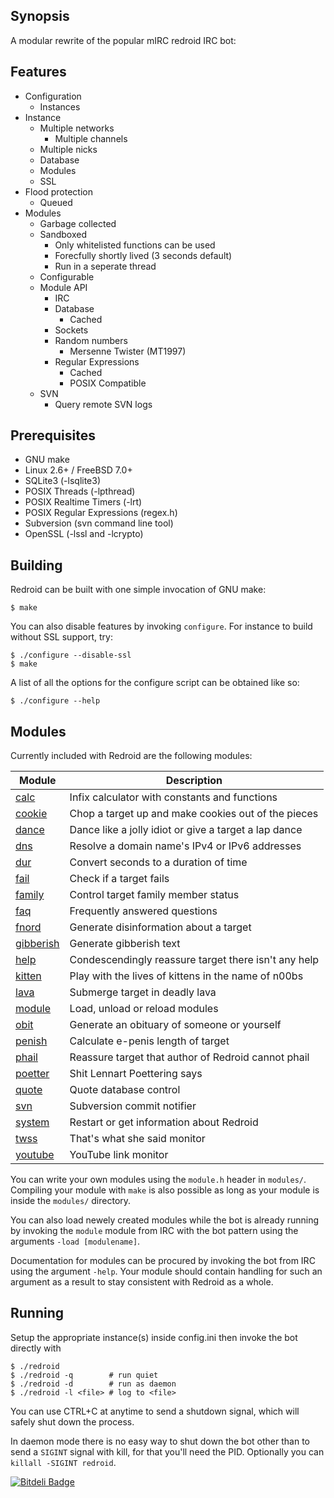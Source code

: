 Synopsis
--------
A modular rewrite of the popular mIRC redroid IRC bot:

Features
--------
 * Configuration
     * Instances
 * Instance
     * Multiple networks
        * Multiple channels
     * Multiple nicks
     * Database
     * Modules
     * SSL
 * Flood protection
     * Queued
 * Modules
     * Garbage collected
     * Sandboxed
        * Only whitelisted functions can be used
        * Forecfully shortly lived (3 seconds default)
        * Run in a seperate thread
     * Configurable
     * Module API
         * IRC
         * Database
            * Cached
         * Sockets
         * Random numbers
            * Mersenne Twister (MT1997)
         * Regular Expressions
            * Cached
            * POSIX Compatible
     * SVN
         * Query remote SVN logs

Prerequisites
-------------
 * GNU make
 * Linux 2.6+ / FreeBSD 7.0+
 * SQLite3 (-lsqlite3)
 * POSIX Threads (-lpthread)
 * POSIX Realtime Timers (-lrt)
 * POSIX Regular Expressions (regex.h)
 * Subversion (svn command line tool)
 * OpenSSL (-lssl and -lcrypto)

Building
--------
Redroid can be built with one simple invocation of GNU make:

    $ make

You can also disable features by invoking `configure`. For instance to
build without SSL support, try:

    $ ./configure --disable-ssl
    $ make

A list of all the options for the configure script can be obtained
like so:

    $ ./configure --help

Modules
-------
Currently included with Redroid are the following modules:

| Module                                                                    | Description                                           |
| ------------------------------------------------------------------------- | ----------------------------------------------------- |
| [calc](https://github.com/graphitemaster/redroid/wiki/mod_calc)           | Infix calculator with constants and functions         |
| [cookie](https://github.com/graphitemaster/redroid/wiki/mod_cookie)       | Chop a target up and make cookies out of the pieces   |
| [dance](https://github.com/graphitemaster/redroid/wiki/mod_dance)         | Dance like a jolly idiot or give a target a lap dance |
| [dns](https://github.com/graphitemaster/redroid/wiki/mod_dns)             | Resolve a domain name's IPv4 or IPv6 addresses        |
| [dur](https://github.com/graphitemaster/redroid/wiki/mod_dur)             | Convert seconds to a duration of time                 |
| [fail](https://github.com/graphitemaster/redroid/wiki/mod_fail)           | Check if a target fails                               |
| [family](https://github.com/graphitemaster/redroid/wiki/mod_family)       | Control target family member status                   |
| [faq](https://github.com/graphitemaster/redroid/wiki/mod_faq)             | Frequently answered questions                         |
| [fnord](https://github.com/graphitemaster/redroid/wiki/mod_fnord)         | Generate disinformation about a target                |
| [gibberish](https://github.com/graphitemaster/redroid/wiki/mod_gibberish) | Generate gibberish text                               |
| [help](https://github.com/graphitemaster/redroid/wiki/mod_help)           | Condescendingly reassure target there isn't any help  |
| [kitten](https://github.com/graphitemaster/redroid/wiki/mod_kitten)       | Play with the lives of kittens in the name of n00bs   |
| [lava](https://github.com/graphitemaster/redroid/wiki/mod_lava)           | Submerge target in deadly lava                        |
| [module](https://github.com/graphitemaster/redroid/wiki/mod_module)       | Load, unload or reload modules                        |
| [obit](https://github.com/graphitemaster/redroid/wiki/mod_obit)           | Generate an obituary of someone or yourself           |
| [penish](https://github.com/graphitemaster/redroid/wiki/mod_penish)       | Calculate e-penis length of target                    |
| [phail](https://github.com/graphitemaster/redroid/wiki/mod_phail)         | Reassure target that author of Redroid cannot phail   |
| [poetter](https://github.com/graphitemaster/redroid/wiki/mod_poetter)     | Shit Lennart Poettering says                          |
| [quote](https://github.com/graphitemaster/redroid/wiki/mod_quote)         | Quote database control                                |
| [svn](https://github.com/graphitemaster/redroid/wiki/mod_svn)             | Subversion commit notifier                            |
| [system](https://github.com/graphitemaster/redroid/wiki/mod_system)       | Restart or get information about Redroid              |
| [twss](https://github.com/graphitemaster/redroid/wiki/mod_twss)           | That's what she said monitor                          |
| [youtube](https://github.com/graphitemaster/redroid/wiki/mod_youtube)     | YouTube link monitor                                  |

You can write your own modules using the `module.h` header in `modules/`.
Compiling your module with `make` is also possible as long as your module
is inside the `modules/` directory.

You can also load newely created modules while the bot is already running
by invoking the `module` module from IRC with the bot pattern using the
arguments `-load [modulename]`.

Documentation for modules can be procured by invoking the bot from IRC
using the argument `-help`. Your module should contain handling for such
an argument as a result to stay consistent with Redroid as a whole.

Running
-------
Setup the appropriate instance(s) inside config.ini then invoke
the bot directly with

    $ ./redroid
    $ ./redroid -q        # run quiet
    $ ./redroid -d        # run as daemon
    $ ./redroid -l <file> # log to <file>

You can use CTRL+C at anytime to send a shutdown signal, which will
safely shut down the process.

In daemon mode there is no easy way to shut down the bot other than
to send a `SIGINT` signal with kill, for that you'll need the PID.
Optionally you can `killall -SIGINT redroid`.


[![Bitdeli Badge](https://d2weczhvl823v0.cloudfront.net/graphitemaster/redroid/trend.png)](https://bitdeli.com/free "Bitdeli Badge")

